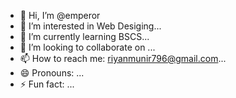 - 👋 Hi, I’m @emperor
- 👀 I’m interested in Web Desiging...
- 🌱 I’m currently learning BSCS...
- 💞️ I’m looking to collaborate on ...
- 📫 How to reach me: riyanmunir796@gmail.com...
- 😄 Pronouns: ...
- ⚡ Fun fact: ...

<!---
Riyan-Munir/Riyan-Munir is a ✨ special ✨ repository because its `README.md` (this file) appears on your GitHub profile.
You can click the Preview link to take a look at your changes.
--->
